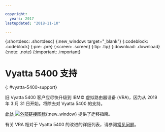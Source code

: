```yaml
---

copyright:
  years: 2017
lastupdated: "2018-11-10"

---
```


{:shortdesc: .shortdesc}
{:new_window: target="_blank"}
{:codeblock: .codeblock}
{:pre: .pre}
{:screen: .screen}
{:tip: .tip}
{:download: .download}
{:note: .note}
{:important: .important}

# Vyatta 5400 支持
{: #vyatta-5400-support}

旧 Vyatta 5400 客户应尽快升级到 IBM© 虚拟路由器设备 (VRA)，因为从 2019 年 3 月 31 日开始，将除去对 Vyatta 5400 的支持。

[此处 ![外部链接图标](../../icons/launch-glyph.svg "外部链接图标")](http://wpc.c320.edgecastcdn.net/00C320/Vyatta%205400%20to%20Virtual%20Router%20Appliance%20Upgrade%20Options.pdf){:new_window} 提供了迁移指南。

有关 VRA 相对于 Vyatta 5400 的改进的详细列表，请参阅[常见问题](/docs/infrastructure/virtual-router-appliance?topic=virtual-router-appliance-faqs-for-ibm-virtual-router-appliance#what-improvements-does-the-virtual-router-appliance-vyatta-5600-have-over-the-vyatta-5400-)。
